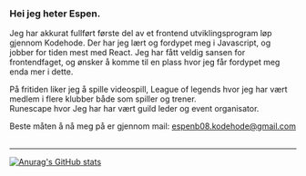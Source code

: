 ### Hei jeg heter Espen.

Jeg har akkurat fullført første del av et frontend utviklingsprogram løp gjennom Kodehode. Der har jeg lært og fordypet meg i Javascript, og jobber for tiden mest med React. Jeg har fått veldig sansen for frontendfaget, og ønsker å komme til en plass hvor jeg får fordypet meg enda mer i dette.

På fritiden liker jeg å spille videospill, League of legends hvor jeg har vært medlem i flere klubber både som spiller og trener. <br>
Runescape hvor Jeg har har vært guild leder og event organisator.


Beste måten å nå meg på er gjennom mail: espenb08.kodehode@gmail.com <br><br>
<hr>

[![Anurag's GitHub stats](https://github-readme-stats.vercel.app/api?username=EspenB08&theme=tokyonight&show_icons=true)](https://github.com/anuraghazra/github-readme-stats)
<!--
**EspenB08/EspenB08** is a ✨ _special_ ✨ repository because its `README.md` (this file) appears on your GitHub profile.

Here are some ideas to get you started:

- 🔭 I’m currently working on ...
- 🌱 I’m currently learning ...
- 👯 I’m looking to collaborate on ...
- 🤔 I’m looking for help with ...
- 💬 Ask me about ...
- 📫 How to reach me: ...
- 😄 Pronouns: ...
- ⚡ Fun fact: ...
-->
